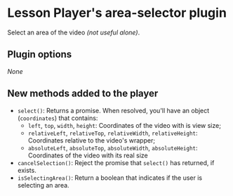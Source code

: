 # Lesson Player's area-selector plugin
Select an area of the video *(not useful alone)*.

## Plugin options

*None*

## New methods added to the player

* ``select()``: Returns a promise. When resolved, you'll have an object (``coordinates``) that contains:
  * ``left``, ``top``, ``width``, ``height``: Coordinates of the video with is view size;
  * ``relativeLeft``, ``relativeTop``, ``relativeWidth``, ``relativeHeight``: Coordinates relative to the video's wrapper;
  * ``absoluteLeft``, ``absoluteTop``, ``absoluteWidth``, ``absoluteHeight``: Coordinates of the video with its real size
* ``cancelSelection()``: Reject the promise that ``select()`` has returned, if exists.
* ``isSelectingArea()``: Return a boolean that indicates if the user is selecting an area.
